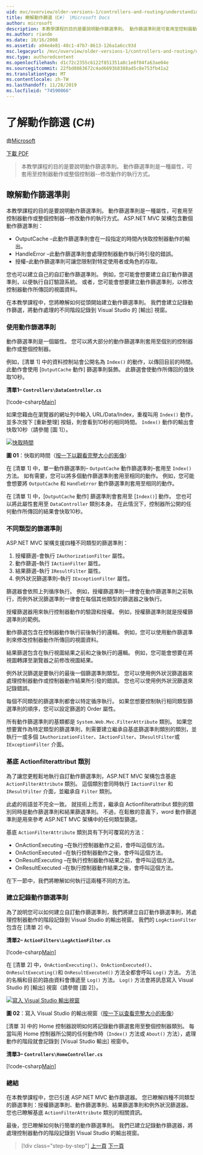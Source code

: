 ```yaml
---
uid: mvc/overview/older-versions-1/controllers-and-routing/understanding-action-filters-cs
title: 瞭解動作篩選（C#） |Microsoft Docs
author: microsoft
description: 本教學課程的目的是要說明動作篩選準則。 動作篩選準則是可套用至控制器動作或整個控制器的屬性 。
ms.author: riande
ms.date: 10/16/2008
ms.assetid: a94e4e81-40c1-47b7-8613-126a1a6cc93d
msc.legacyurl: /mvc/overview/older-versions-1/controllers-and-routing/understanding-action-filters-cs
msc.type: authoredcontent
ms.openlocfilehash: d1c72c2355c6122f851351a8c1e8f04fa63ae04e
ms.sourcegitcommit: 22fbd8863672c4ad6693b8388ad5c8e753fb41a2
ms.translationtype: MT
ms.contentlocale: zh-TW
ms.lasthandoff: 11/28/2019
ms.locfileid: "74590066"
---
```

# <a name="understanding-action-filters-c"></a>了解動作篩選 (C#)

由[Microsoft](https://github.com/microsoft)

[下載 PDF](https://download.microsoft.com/download/e/f/3/ef3f2ff6-7424-48f7-bdaa-180ef64c3490/ASPNET_MVC_Tutorial_14_CS.pdf)

> 本教學課程的目的是要說明動作篩選準則。 動作篩選準則是一種屬性，可套用至控制器動作或整個控制器--修改動作的執行方式。

## <a name="understanding-action-filters"></a>瞭解動作篩選準則

本教學課程的目的是要說明動作篩選準則。 動作篩選準則是一種屬性，可套用至控制器動作或整個控制器--修改動作的執行方式。 ASP.NET MVC 架構包含數個動作篩選準則：

- OutputCache –此動作篩選準則會在一段指定的時間內快取控制器動作的輸出。
- HandleError –此動作篩選準則會處理控制器動作執行時引發的錯誤。
- 授權–此動作篩選準則可讓您限制對特定使用者或角色的存取。

您也可以建立自己的自訂動作篩選準則。 例如，您可能會想要建立自訂動作篩選準則，以便執行自訂驗證系統。 或者，您可能會想要建立動作篩選準則，以修改控制器動作所傳回的視圖資料。

在本教學課程中，您將瞭解如何從頭開始建立動作篩選準則。 我們會建立記錄動作篩選，將動作處理的不同階段記錄到 Visual Studio 的 [輸出] 視窗。

### <a name="using-an-action-filter"></a>使用動作篩選準則

動作篩選準則是一個屬性。 您可以將大部分的動作篩選準則套用至個別的控制器動作或整個控制器。

例如，[清單 1] 中的資料控制站會公開名為 `Index()` 的動作，以傳回目前的時間。 此動作會使用 [`OutputCache` 動作] 篩選準則裝飾。 此篩選會使動作所傳回的值快取10秒。

**清單1– `Controllers\DataController.cs`**

[!code-csharp[Main](understanding-action-filters-cs/samples/sample1.cs)]

如果您藉由在瀏覽器的網址列中輸入 URL/Data/Index，重複叫用 `Index()` 動作，並多次按下 [重新整理] 按鈕，則會看到10秒的相同時間。 `Index()` 動作的輸出會快取10秒（請參閱 [圖 1]）。

[![快取時間](understanding-action-filters-cs/_static/image2.png)](understanding-action-filters-cs/_static/image1.png)

**圖 01**：快取的時間（[按一下以觀看完整大小的影像](understanding-action-filters-cs/_static/image3.png)）

在 [清單 1] 中，單一動作篩選準則– `OutputCache` 動作篩選準則–套用至 `Index()` 方法。 如有需要，您可以將多個動作篩選準則套用至相同的動作。 例如，您可能會想要將 `OutputCache` 和 `HandleError` 動作篩選準則套用至相同的動作。

在 [清單 1] 中，[`OutputCache` 動作] 篩選準則會套用至 [`Index()`] 動作。 您也可以將此屬性套用至 `DataController` 類別本身。 在此情況下，控制器所公開的任何動作所傳回的結果會快取10秒。

### <a name="the-different-types-of-filters"></a>不同類型的篩選準則

ASP.NET MVC 架構支援四種不同類型的篩選準則：

1. 授權篩選–會執行 `IAuthorizationFilter` 屬性。
2. 動作篩選–執行 `IActionFilter` 屬性。
3. 結果篩選–執行 `IResultFilter` 屬性。
4. 例外狀況篩選準則–執行 `IExceptionFilter` 屬性。

篩選器會依照上列循序執行。 例如，授權篩選準則一律會在動作篩選準則之前執行，而例外狀況篩選準則一律會在每個其他類型的篩選器之後執行。

授權篩選器用來執行控制器動作的驗證和授權。 例如，授權篩選準則就是授權篩選準則的範例。

動作篩選包含在控制器動作執行前後執行的邏輯。 例如，您可以使用動作篩選準則來修改控制器動作所傳回的視圖資料。

結果篩選包含在執行視圖結果之前和之後執行的邏輯。 例如，您可能會想要在將視圖轉譯至瀏覽器之前修改視圖結果。

例外狀況篩選是要執行的最後一個篩選準則類型。 您可以使用例外狀況篩選器來處理控制器動作或控制器動作結果所引發的錯誤。 您也可以使用例外狀況篩選來記錄錯誤。

每個不同類型的篩選準則都會以特定循序執行。 如果您想要控制執行相同類型篩選準則的順序，您可以設定篩選的 Order 屬性。

所有動作篩選準則的基類都是 `System.Web.Mvc.FilterAttribute` 類別。 如果您想要實作為特定類型的篩選準則，則需要建立繼承自基底篩選準則類別的類別，並執行一或多個 `IAuthorizationFilter`、`IActionFilter`、`IResultFilter`或 `IExceptionFilter` 介面。

### <a name="the-base-actionfilterattribute-class"></a>基底 Actionfilterattribut 類別

為了讓您更輕鬆地執行自訂動作篩選準則，ASP.NET MVC 架構包含基底 `ActionFilterAttribute` 類別。 這個類別會同時執行 `IActionFilter` 和 `IResultFilter` 介面，並繼承自 `Filter` 類別。

此處的術語並不完全一致。 就技術上而言，繼承自 Actionfilterattribut 類別的類別同時是動作篩選準則和結果篩選準則。 不過，在鬆散的意義下，word 動作篩選準則是用來參考 ASP.NET MVC 架構中的任何類型篩選。

基底 `ActionFilterAttribute` 類別具有下列可覆寫的方法：

- OnActionExecuting –在執行控制器動作之前，會呼叫這個方法。
- OnActionExecuted –在執行控制器動作之後，會呼叫這個方法。
- OnResultExecuting –在執行控制器動作結果之前，會呼叫這個方法。
- OnResultExecuted –在執行控制器動作結果之後，會呼叫這個方法。

在下一節中，我們將瞭解如何執行這兩種不同的方法。

### <a name="creating-a-log-action-filter"></a>建立記錄動作篩選準則

為了說明您可以如何建立自訂動作篩選準則，我們將建立自訂動作篩選準則，將處理控制器動作的階段記錄到 Visual Studio 的輸出視窗。 我們的 `LogActionFilter` 包含在 [清單 2] 中。

**清單2– `ActionFilters\LogActionFilter.cs`**

[!code-csharp[Main](understanding-action-filters-cs/samples/sample2.cs)]

在 [清單 2] 中，`OnActionExecuting()`、`OnActionExecuted()`、`OnResultExecuting()`和 `OnResultExecuted()` 方法全都會呼叫 `Log()` 方法。 方法的名稱和目前的路由資料會傳遞至 `Log()` 方法。 `Log()` 方法會將訊息寫入 Visual Studio 的 [輸出] 視窗（請參閱 [圖 2]）。

[![寫入 Visual Studio 輸出視窗](understanding-action-filters-cs/_static/image5.png)](understanding-action-filters-cs/_static/image4.png)

**圖 02**：寫入 Visual Studio 的輸出視窗（[按一下以查看完整大小的影像](understanding-action-filters-cs/_static/image6.png)）

[清單 3] 中的 Home 控制器說明如何將記錄動作篩選套用至整個控制器類別。 每當叫用 Home 控制器所公開的任何動作時（`Index()` 方法或 `About()` 方法），處理動作的階段就會記錄到 [Visual Studio 輸出] 視窗中。

**清單3– `Controllers\HomeController.cs`**

[!code-csharp[Main](understanding-action-filters-cs/samples/sample3.cs)]

### <a name="summary"></a>總結

在本教學課程中，您已引進 ASP.NET MVC 動作篩選器。 您已瞭解四種不同類型的篩選準則：授權篩選準則、動作篩選準則、結果篩選準則和例外狀況篩選器。 您也已瞭解基底 `ActionFilterAttribute` 類別的相關資訊。

最後，您已瞭解如何執行簡單的動作篩選準則。 我們已建立記錄動作篩選器，將處理控制器動作的階段記錄到 Visual Studio 的輸出視窗。

> [!div class="step-by-step"]
> [上一頁](asp-net-mvc-routing-overview-cs.md)
> [下一頁](improving-performance-with-output-caching-cs.md)
